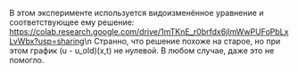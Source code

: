 В этом эксперименте используется видоизменённое уравнение и соответствующее ему решение: <https://colab.research.google.com/drive/1mTKnE_r0brfdx6jImWwPUFoPbLxLvWbx?usp=sharing>\n
Странно, что решение похоже на старое, но при этом график (u - u_old)(x,t) не нулевой. В любом случае, даже это не помогло.
